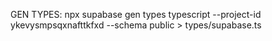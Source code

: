 GEN TYPES: npx supabase gen types typescript --project-id ykevysmpsqxnafttkfxd --schema public > types/supabase.ts
